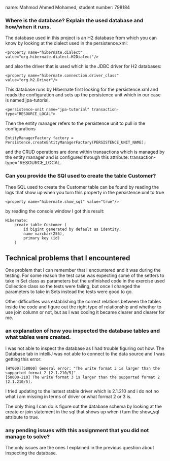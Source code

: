 name: Mahmod Ahmed Mohamed,
student number: 798184

### Where is the database? Explain the used database and how/when it runs.
The database used in this project is an H2 database from which you can know by looking
at the dialect used in the persistence.xml:
```
<property name="hibernate.dialect" value="org.hibernate.dialect.H2Dialect"/>
```
and also the driver that is used which is the JDBC driver for H2 databases:
```
<property name="hibernate.connection.driver_class" value="org.h2.Driver"/>
```

This database runs by Hibernate first looking for the persistence.xml and reads the configuration
and sets up the persistence unit which in our case is named jpa-tutorial.
```
<persistence-unit name="jpa-tutorial" transaction-type="RESOURCE_LOCAL">
```
Then the entity manager refers to the persistence unit to pull in the configurations
```
EntityManagerFactory factory = Persistence.createEntityManagerFactory(PERSISTENCE_UNIT_NAME);
```
and the CRUD operations are done within transactions which is managed by the entity manager
and is configured through this attribute: transaction-type="RESOURCE_LOCAL.

### Can you provide the SQl used to create the table Customer?

Thee SQL used to create the Customer table can be found by reading the logs that show up
when you turn this property in the persistence.xml to true
```
<property name="hibernate.show_sql" value="true"/>
```
by reading the console window I got this result:
```
Hibernate: 
    create table Customer (
        id bigint generated by default as identity,
        name varchar(255),
        primary key (id)
    )
```

## Technical problems that I encountered
One problem that I can remember that I encountered and it was during the testing.
For some reason the test case was expecting some of the setters to take in Set class as parameters but the
unfinished code in the exercise used Collection class so the tests were failing, but once I changed the 
parameters to take in Sets instead the tests were good to go.

Other difficulties was establishing the correct relations between the tables inside the code and figure out the
right type of relationship and whether to use join column or not, but as I was coding it became clearer and clearer
for me.

### an explanation of how you inspected the database tables and what tables were created.
I was not able to inspect the database as I had trouble figuring out how. The Database tab in intelliJ
was not able to connect to the data source and I was getting this error:
```
[HY000][50000] General error: "The write format 3 is larger than the supported format 2 [2.1.210/5]"
[50000-210] The write format 3 is larger than the supported format 2 [2.1.210/5].
```
I tried updating to the lastest stable driver which is 2.1.210 and i do not no what i am missing in terms of driver
or what format 2 or 3 is. 

The only thing I can do is figure out the database schema by looking at the create or join statement in the sql
that shows up when i turn the show_sql attribute to true.

### any pending issues with this assignment that you did not manage to solve?
The only issues are the ones I explained in the previous question about inspecting the database. 
